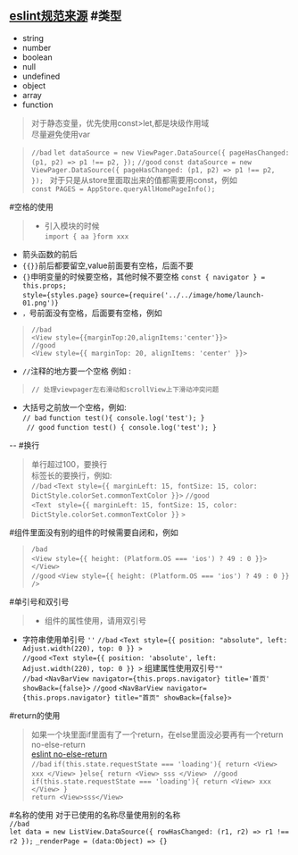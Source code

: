 [eslint规范来源](https://github.com/adamlu/javascript-style-guide)
#类型
--
* string
* number
* boolean
* null 
* undefined
* object
* array
* function

>对于静态变量，优先使用const>let,都是块级作用域  
>尽量避免使用var

>`//bad`
`
let dataSource = new ViewPager.DataSource({
      pageHasChanged: (p1, p2) => p1 !== p2,
    });
`
`//good`
`const dataSource = new ViewPager.DataSource({
      pageHasChanged: (p1, p2) => p1 !== p2,
    });
`
对于只是从store里面取出来的值都需要用const，例如  
`const PAGES = AppStore.queryAllHomePageInfo();`  

#空格的使用
>* 引入模块的时候  
`import { aa }form xxx
`
* 箭头函数的前后  
* `{{}}`前后都要留空,value前面要有空格，后面不要  
* `{}`申明变量的时候要空格，其他时候不要空格
`const { navigator } = this.props;`  
`style={styles.page}`
`source={require('../../image/home/launch-01.png')}`
* `，`号前面没有空格，后面要有空格，例如  
>`//bad`  
`
<View style={{marginTop:20,alignItems:'center'}}>
`  
`//good`  
`<View style={{ marginTop: 20, alignItems: 'center' }}>`

>
* `//`注释的地方要一个空格  例如  : 
>`// 处理viewpager左右滑动和scrollView上下滑动冲突问题`   
* 大括号之前放一个空格，例如:  
`// bad`
`function test(){
  console.log('test');
}`  
`
// good`  `
function test() {
  console.log('test');
}
` 

--
#换行
>单行超过100，要换行    
>标签长的要换行，例如:  
>`//bad`
>`<Text style={{ marginLeft: 15, fontSize: 15, color: DictStyle.colorSet.commonTextColor }}>`
>`//good`  
`<Text`
  ` style={{ marginLeft: 15, fontSize: 15, color: 			DictStyle.colorSet.commonTextColor }}`
            `>`   

#组件里面没有别的组件的时候需要自闭和，例如  
>`/bad`  
` <View style={{ height: (Platform.OS === 'ios') ? 49 : 0 }}>  `
` </View>`  
`//good`
`<View style={{ height: (Platform.OS === 'ios') ? 49 : 0 }} />`

#单引号和双引号
>* 组件的属性使用，请用双引号
* 字符串使用单引号  `''`
`//bad`
`<Text
            style={{ position: "absolute", left: Adjust.width(220), top: 0
             }}
          >`  
`//good`
`<Text
            style={{ position: 'absolute', left: Adjust.width(220), top: 0
             }}
          >`
 组建属性使用双引号`""`  
 `//bad`
 `<NavBarView navigator={this.props.navigator} title='首页' showBack={false}>`
 `//good`
 `<NavBarView navigator={this.props.navigator} title="首页" showBack={false}>`
 
#return的使用
>如果一个块里面if里面有了一个return，在else里面没必要再有一个return  no-else-return  
[eslint no-else-return](http://eslint.org/docs/rules/no-else-return)  
`//bad`
`if(this.state.requestState === 'loading'){
return <View> xxx </View>
}else{
return <View> sss </View>
`
`//good`
`if(this.state.requestState === 'loading'){
return <View> xxx </View>
}`  
`return <View>sss</View>
`

#名称的使用
对于已使用的名称尽量使用别的名称  
`//bad`  
`let data = new ListView.DataSource({ rowHasChanged: (r1, r2) => r1 !== r2 });`
`_renderPage = (data:Object) => {}`
